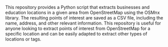 This repository provides a Python script that extracts businesses and education locations in a given area from OpenStreetMap using the OSMnx library. The resulting points of interest are saved as a CSV file, including the name, address, and other relevant information. This repository is useful for anyone looking to extract points of interest from OpenStreetMap for a specific location and can be easily adapted to extract other types of locations or tags.
